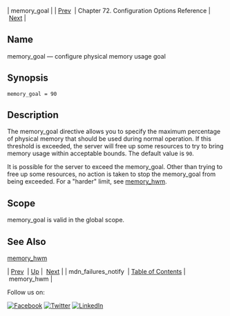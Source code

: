 | memory_goal |
| [Prev](conf.ref.mdn_failures_notify.php)  | Chapter 72. Configuration Options Reference |  [Next](conf.ref.memory_hwm.php) |

<a name="conf.ref.memory_goal"></a>
## Name

memory_goal — configure physical memory usage goal

## Synopsis

`memory_goal = 90`

<a name="idp25503216"></a>
## Description

The memory_goal directive allows you to specify the maximum percentage of physical memory that should be used during normal operation. If this threshold is exceeded, the server will free up some resources to try to bring memory usage within acceptable bounds. The default value is `90`.

It is possible for the server to exceed the memory_goal. Other than trying to free up some resources, no action is taken to stop the memory_goal from being exceeded. For a "harder" limit, see [memory_hwm](conf.ref.memory_hwm.php "memory_hwm").

<a name="idp25506976"></a>
## Scope

memory_goal is valid in the global scope.

<a name="idp25508800"></a>
## See Also

[memory_hwm](conf.ref.memory_hwm.php "memory_hwm")

| [Prev](conf.ref.mdn_failures_notify.php)  | [Up](config.options.ref.php) |  [Next](conf.ref.memory_hwm.php) |
| mdn_failures_notify  | [Table of Contents](index.php) |  memory_hwm |

Follow us on:

[![Facebook](https://support.messagesystems.com/images/icon-facebook.png)](http://www.facebook.com/messagesystems) [![Twitter](https://support.messagesystems.com/images/icon-twitter.png)](http://twitter.com/#!/MessageSystems) [![LinkedIn](https://support.messagesystems.com/images/icon-linkedin.png)](http://www.linkedin.com/company/message-systems)